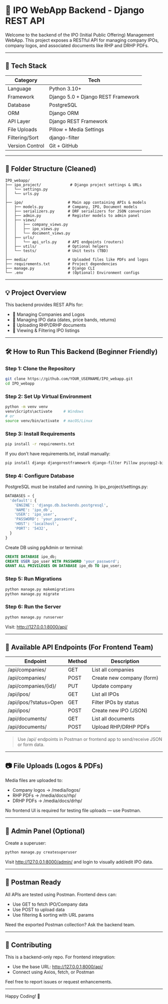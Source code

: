 # 📘 IPO WebApp Backend - Django REST API

Welcome to the backend of the IPO (Initial Public Offering) Management WebApp. This project exposes a RESTful API for managing company IPOs, company logos, and associated documents like RHP and DRHP PDFs.

---

## 🚀 Tech Stack

| Category       | Tech                     |
|----------------|--------------------------|
| Language       | Python 3.10+             |
| Framework      | Django 5.0 + Django REST Framework |
| Database       | PostgreSQL               |
| ORM            | Django ORM               |
| API Layer      | Django REST Framework    |
| File Uploads   | Pillow + Media Settings  |
| Filtering/Sort | django-filter            |
| Version Control| Git + GitHub             |

---

## 📁 Folder Structure (Cleaned)

```
IPO_webapp/
├── ipo_project/             # Django project settings & URLs
│   └── settings.py
│   └── urls.py
│
├── ipo/                    # Main app containing APIs & models
│   ├── models.py           # Company, IPO, Document models
│   ├── serializers.py      # DRF serializers for JSON conversion
│   ├── admin.py            # Register models to admin panel
│   ├── views/
│   │   ├── company_views.py
│   │   ├── ipo_views.py
│   │   └── document_views.py
│   ├── urls/
│   │   └── api_urls.py     # API endpoints (routers)
│   ├── utils/              # Optional helpers
│   └── tests/              # Unit tests (TBD)
│
├── media/                  # Uploaded files like PDFs and logos
├── requirements.txt        # Project dependencies
├── manage.py               # Django CLI
└── .env                    # (Optional) Environment configs
```

---

## 💡 Project Overview

This backend provides REST APIs for:

- 🔹 Managing Companies and Logos
- 🔹 Managing IPO data (dates, price bands, returns)
- 🔹 Uploading RHP/DRHP documents
- 🔹 Viewing & Filtering IPO listings

---

## 🛠️ How to Run This Backend (Beginner Friendly)

### Step 1: Clone the Repository

```bash
git clone https://github.com/YOUR_USERNAME/IPO_webapp.git
cd IPO_webapp
```

### Step 2: Set Up Virtual Environment

```bash
python -m venv venv
venv\Scripts\activate     # Windows
# or
source venv/bin/activate  # macOS/Linux
```

### Step 3: Install Requirements

```bash
pip install -r requirements.txt
```

If you don’t have requirements.txt, install manually:
```bash
pip install django djangorestframework django-filter Pillow psycopg2-binary
```

### Step 4: Configure Database

PostgreSQL must be installed and running. In ipo_project/settings.py:
```python
DATABASES = {
  'default': {
    'ENGINE': 'django.db.backends.postgresql',
    'NAME': 'ipo_db',
    'USER': 'ipo_user',
    'PASSWORD': 'your_password',
    'HOST': 'localhost',
    'PORT': '5432',
  }
}
```

Create DB using pgAdmin or terminal:
```sql
CREATE DATABASE ipo_db;
CREATE USER ipo_user WITH PASSWORD 'your_password';
GRANT ALL PRIVILEGES ON DATABASE ipo_db TO ipo_user;
```

### Step 5: Run Migrations

```bash
python manage.py makemigrations
python manage.py migrate
```

### Step 6: Run the Server

```bash
python manage.py runserver
```
Visit: http://127.0.0.1:8000/api/

---

## 📨 Available API Endpoints (For Frontend Team)

| Endpoint               | Method | Description                 |
|------------------------|--------|-----------------------------|
| /api/companies/        | GET    | List all companies          |
| /api/companies/        | POST   | Create new company (form)   |
| /api/companies/{id}/   | PUT    | Update company              |
| /api/ipos/             | GET    | List all IPOs               |
| /api/ipos/?status=Open | GET    | Filter IPOs by status       |
| /api/ipos/             | POST   | Create new IPO (JSON)       |
| /api/documents/        | GET    | List all documents          |
| /api/documents/        | POST   | Upload RHP/DRHP PDFs        |

> Use /api/ endpoints in Postman or frontend app to send/receive JSON or form data.

---

## 📷 File Uploads (Logos & PDFs)

Media files are uploaded to:
- Company logos → /media/logos/
- RHP PDFs → /media/docs/rhp/
- DRHP PDFs → /media/docs/drhp/

No frontend UI is required for testing file uploads — use Postman.

---

## 🔧 Admin Panel (Optional)

Create a superuser:
```bash
python manage.py createsuperuser
```

Visit http://127.0.0.1:8000/admin/ and login to visually add/edit IPO data.

---

## 🧪 Postman Ready

All APIs are tested using Postman. Frontend devs can:
- Use GET to fetch IPO/Company data
- Use POST to upload data
- Use filtering & sorting with URL params

Need the exported Postman collection? Ask the backend team.

---

## 🙌 Contributing

This is a backend-only repo. For frontend integration:
- Use the base URL: http://127.0.0.1:8000/api/
- Connect using Axios, fetch, or Postman

Feel free to report issues or request enhancements.

---

Happy Coding! 🎉
